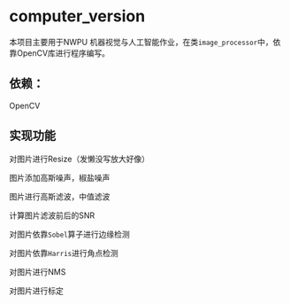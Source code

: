 # computer_version
本项目主要用于NWPU 机器视觉与人工智能作业，在类`image_processor`中，依靠OpenCV库进行程序编写。

## 依赖：

OpenCV

## 实现功能

对图片进行Resize（发懒没写放大好像）

图片添加高斯噪声，椒盐噪声

图片进行高斯滤波，中值滤波

计算图片滤波前后的SNR

对图片依靠`Sobel`算子进行边缘检测

对图片依靠`Harris`进行角点检测

对图片进行NMS

对图片进行标定
